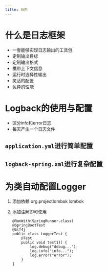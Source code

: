 ```yaml
---
title: 日志
---
```


# 什么是日志框架

- 一套能够实现日志输出的工具包
- 定制输出目标
- 定制输出格式
- 携带上下文信息
- 运行时选择性输出
- 灵活的配置
- 优异的性能


# Logback的使用与配置

- 区分info和error日志
- 每天产生一个日志文件

## `application.yml`进行简单配置

## `logback-spring.xml`进行复杂配置


# 为类自动配置Logger

1. 添加依赖
		<dependency>
			<groupId>org.projectlombok</groupId>
			<artifactId>lombok</artifactId>
		</dependency>

2. 添加注解即可使用

    ```
    @RunWith(SpringRunner.class)
    @SpringBootTest
    @Slf4j
    public class LoggerTest {
        @Test
        public void test1() {
            log.debug("debug...");
            log.info("info...");
            log.error("error");
        }
    }
    ```
